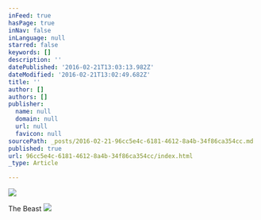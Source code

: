 ```yaml
---
inFeed: true
hasPage: true
inNav: false
inLanguage: null
starred: false
keywords: []
description: ''
datePublished: '2016-02-21T13:03:13.982Z'
dateModified: '2016-02-21T13:02:49.682Z'
title: ''
author: []
authors: []
publisher:
  name: null
  domain: null
  url: null
  favicon: null
sourcePath: _posts/2016-02-21-96cc5e4c-6181-4612-8a4b-34f86ca354cc.md
published: true
url: 96cc5e4c-6181-4612-8a4b-34f86ca354cc/index.html
_type: Article

---
```

![](https://the-grid-user-content.s3-us-west-2.amazonaws.com/c4f251d4-e1bb-488f-92a7-7c9f0650023e.jpg)

The Beast
![](https://the-grid-user-content.s3-us-west-2.amazonaws.com/13826b71-9f1d-4e61-b0bc-4e8867496676.jpg)